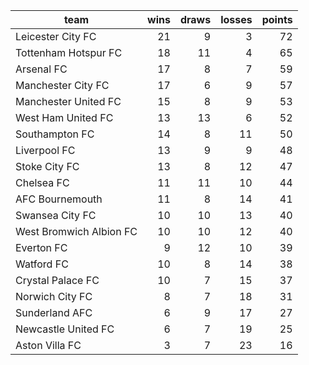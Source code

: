 | team | wins | draws | losses | points |
|---|---:|---:|---:|---:|
| Leicester City FC | 21 | 9 | 3 | 72 |
| Tottenham Hotspur FC | 18 | 11 | 4 | 65 |
| Arsenal FC | 17 | 8 | 7 | 59 |
| Manchester City FC | 17 | 6 | 9 | 57 |
| Manchester United FC | 15 | 8 | 9 | 53 |
| West Ham United FC | 13 | 13 | 6 | 52 |
| Southampton FC | 14 | 8 | 11 | 50 |
| Liverpool FC | 13 | 9 | 9 | 48 |
| Stoke City FC | 13 | 8 | 12 | 47 |
| Chelsea FC | 11 | 11 | 10 | 44 |
| AFC Bournemouth | 11 | 8 | 14 | 41 |
| Swansea City FC | 10 | 10 | 13 | 40 |
| West Bromwich Albion FC | 10 | 10 | 12 | 40 |
| Everton FC | 9 | 12 | 10 | 39 |
| Watford FC | 10 | 8 | 14 | 38 |
| Crystal Palace FC | 10 | 7 | 15 | 37 |
| Norwich City FC | 8 | 7 | 18 | 31 |
| Sunderland AFC | 6 | 9 | 17 | 27 |
| Newcastle United FC | 6 | 7 | 19 | 25 |
| Aston Villa FC | 3 | 7 | 23 | 16 |
